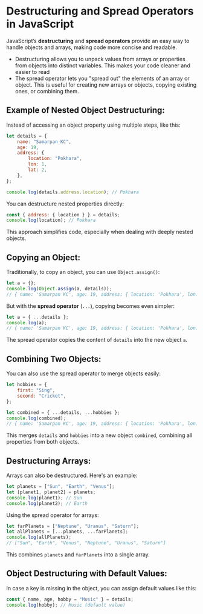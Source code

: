 
# Destructuring and Spread Operators in JavaScript

JavaScript’s **destructuring** and **spread operators** provide an easy way to handle objects and arrays, making code more concise and readable.

- Destructuring allows you to unpack values from arrays or properties from objects into distinct variables. This makes your code cleaner and easier to read
- The spread operator lets you "spread out" the elements of an array or object. This is useful for creating new arrays or objects, copying existing ones, or combining them.

## Example of Nested Object Destructuring:

Instead of accessing an object property using multiple steps, like this:

```js
let details = {
    name: "Samarpan KC",
    age: 19,
    address: {
        location: "Pokhara",
        lon: 1,
        lat: 2,
    },
};

console.log(details.address.location); // Pokhara
```

You can destructure nested properties directly:

```js
const { address: { location } } = details;
console.log(location); // Pokhara
```

This approach simplifies code, especially when dealing with deeply nested objects.

## Copying an Object:

Traditionally, to copy an object, you can use `Object.assign()`:

```js
let a = {};
console.log(Object.assign(a, details)); 
// { name: 'Samarpan KC', age: 19, address: { location: 'Pokhara', lon: 1, lat: 2 } }
```

But with the **spread operator** (`...`), copying becomes even simpler:

```js
let a = { ...details };
console.log(a); 
// { name: 'Samarpan KC', age: 19, address: { location: 'Pokhara', lon: 1, lat: 2 } }
```

The spread operator copies the content of `details` into the new object `a`.

## Combining Two Objects:

You can also use the spread operator to merge objects easily:

```js
let hobbies = {
    first: "Sing",
    second: "Cricket",
};

let combined = { ...details, ...hobbies };
console.log(combined); 
// { name: 'Samarpan KC', age: 19, address: { location: 'Pokhara', lon: 1, lat: 2 }, first: 'Sing', second: 'Cricket' }
```

This merges `details` and `hobbies` into a new object `combined`, combining all properties from both objects.

## Destructuring Arrays:

Arrays can also be destructured. Here's an example:

```js
let planets = ["Sun", "Earth", "Venus"];
let [planet1, planet2] = planets;
console.log(planet1); // Sun
console.log(planet2); // Earth  
```

Using the spread operator for arrays:

```js
let farPlanets = ["Neptune", "Uranus", "Saturn"];
let allPlanets = [...planets, ...farPlanets];
console.log(allPlanets);
// ["Sun", "Earth", "Venus", "Neptune", "Uranus", "Saturn"]
```

This combines `planets` and `farPlanets` into a single array.

## Object Destructuring with Default Values:

In case a key is missing in the object, you can assign default values like this:

```js
const { name, age, hobby = "Music" } = details;
console.log(hobby); // Music (default value)
```
